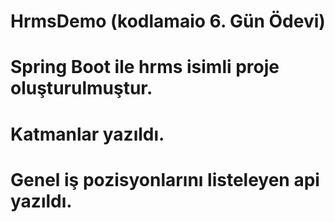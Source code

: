 # HrmsDemo (kodlamaio 6. Gün Ödevi)

 # Spring Boot ile hrms isimli proje oluşturulmuştur.

 # Katmanlar yazıldı.

 # Genel iş pozisyonlarını listeleyen api yazıldı.

